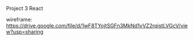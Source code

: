 Project 3 React

wireframe: https://drive.google.com/file/d/1wF8TYojtSGFn3MkNd1vVZ2rqistLVGcV/view?usp=sharing